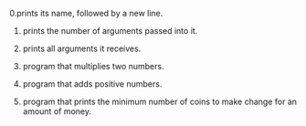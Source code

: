 0.prints its name, followed by a new line.

1. prints the number of arguments passed into it.

2. prints all arguments it receives.

3. program that multiplies two numbers.

4. program that adds positive numbers.

5. program that prints the minimum number of coins to make change for an amount of money.



